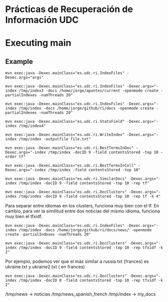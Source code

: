 
# Prácticas de Recuperación de Información UDC

# Executing main 

## Example

```console
mvn exec:java -Dexec.mainClass="es.udc.ri.IndexFiles" -Dexec.args="args"
```

```console
mvn exec:java -Dexec.mainClass="es.udc.ri.IndexFiles" -Dexec.args="-index /tmp/index3 -docs /home/jorge/apuntes/current -openmode create -partialIndexes -numThreads 20"
```
```console
mvn exec:java -Dexec.mainClass="es.udc.ri.IndexFiles" -Dexec.args="-index /tmp/index -docs /home/jorge/github/ri/docs -openmode create -partialIndexes -numThreads 20"
```

```console
mvn exec:java -Dexec.mainClass="es.udc.ri.StatsField" -Dexec.args="-index /tmp/index4"
```
```console
mvn exec:java -Dexec.mainClass="es.udc.ri.WriteIndex" -Dexec.args="-index /tmp/index -outputfile file.txt"
```
```console
mvn exec:java -Dexec.mainClass="es.udc.ri.BestTermsInDoc" -Dexec.args="-index /tmp/index -docID 9 -field contentsStored -top 10 -order tf"
```
```console
mvn exec:java -Dexec.mainClass="es.udc.ri.BestTermsInColl" -Dexec.args="-index /tmp/index -field contentsStored -top 10"
```

```console
mvn exec:java -Dexec.mainClass="es.udc.ri.SimilarDocs" -Dexec.args="-index /tmp/index -docID 9 -field contentsStored -top 10 -rep tf"
```

```console
mvn exec:java -Dexec.mainClass="es.udc.ri.DocClusters" -Dexec.args="-index /tmp/index -docID 9 -field contentsStored -top 10 -rep tf -k 4"
```

Para separar entre idiomas en los clusters, funciona muy bien con el tf. En cambio, para ver la similitud entre dos noticias del mismo idioma, funciona muy bien el tfxidf.

```console
mvn exec:java -Dexec.mainClass="es.udc.ri.IndexFiles" -Dexec.args="-index /tmp/index -docs /home/jorge/github/ri/docs/news/ -openmode create -partialIndexes -numThreads 20"

mvn exec:java -Dexec.mainClass="es.udc.ri.DocClusters" -Dexec.args="-index /tmp/index -docID 9 -field contentsStored -top 10 -rep tfxidf -k 2"
```

Por ejemplo, podemos ver que el más similar a russia.txt (frances) es ukraine.txt y ukraine2.txt ( en frances)

```console
mvn exec:java -Dexec.mainClass="es.udc.ri.DocClusters" -Dexec.args="-index /tmp/index -docID 0 -field contentsStored -top 10 -rep tfxidf -k 2"
```

/tmp/news -> noticias
/tmp/news_spanish_french
/tmp/index -> my_docs
